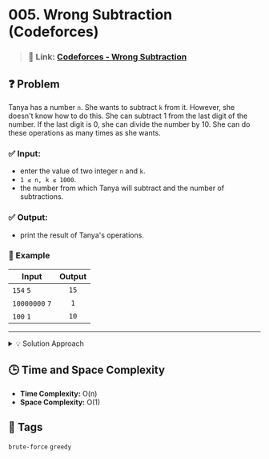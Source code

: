 # 005. Wrong Subtraction (Codeforces)

> ### 🔗 Link: [Codeforces - Wrong Subtraction](https://codeforces.com/problemset/problem/977/A)

## ❓ Problem

Tanya has a number `n`. She wants to subtract `k` from it. However, she doesn't know how to do this.
She can subtract 1 from the last digit of the number. If the last digit is 0, she can divide the number by 10.
She can do these operations as many times as she wants.

### ✅ Input:

- enter the value of two integer `n` and `k`.
- `1 ≤ n, k ≤ 1000`.
- the number from which Tanya will subtract and the number of subtractions.

### ✅ Output:

- print the result of Tanya's operations.

### 🧪 Example

| Input          | Output |
| -------------- | :----: |
| `154` `5`      |  `15`  |
| `10000000` `7` |  `1`   |
| `100` `1`      |  `10`  |

---

<details>
 <summary> 💡 Solution Approach </summary>

**Greedy**

- if the last digit of the number is non-zero, subtract 1
- if the last digit of the number is zero, divide by 10
- repeat k times

</details>

## 🕒 Time and Space Complexity

- **Time Complexity:** O(n)
- **Space Complexity:** O(1)

## 🧠 Tags

`brute-force` `greedy`
